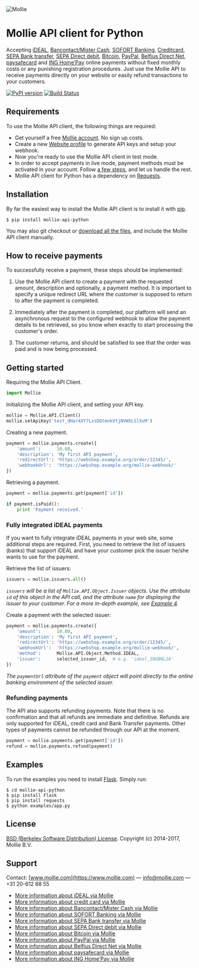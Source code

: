 ![Mollie](https://www.mollie.nl/files/Mollie-Logo-Style-Small.png) 

# Mollie API client for Python #

Accepting [iDEAL](https://www.mollie.com/ideal/), [Bancontact/Mister Cash](https://www.mollie.com/mistercash/), [SOFORT Banking](https://www.mollie.com/sofort/), [Creditcard](https://www.mollie.com/creditcard/), [SEPA Bank transfer](https://www.mollie.com/overboeking/), [SEPA Direct debit](https://www.mollie.com/directdebit/), [Bitcoin](https://www.mollie.com/bitcoin/), [PayPal](https://www.mollie.com/paypal/), [Belfius Direct Net](https://www.mollie.com/belfiusdirectnet/), [paysafecard](https://www.mollie.com/paysafecard/) and [ING Home’Pay](https://www.mollie.com/ing-homepay/) online payments without fixed monthly costs or any punishing registration procedures. Just use the Mollie API to receive payments directly on your website or easily refund transactions to your customers.

[![PyPI version](https://badge.fury.io/py/mollie-api-python.svg)](http://badge.fury.io/py/mollie-api-python)
[![Build Status](https://travis-ci.org/mollie/mollie-api-python.svg?branch=master)](https://travis-ci.org/mollie/mollie-api-python)

## Requirements ##
To use the Mollie API client, the following things are required:

+ Get yourself a free [Mollie account](https://www.mollie.nl/aanmelden). No sign up costs.
+ Create a new [Website profile](https://www.mollie.nl/beheer/account/profielen/) to generate API keys and setup your webhook.
+ Now you're ready to use the Mollie API client in test mode.
+ In order to accept payments in live mode, payment methods must be activated in your account. Follow [a few steps](https://www.mollie.nl/beheer/diensten), and let us handle the rest.
+ Mollie API client for Python has a dependency on [Requests](http://python-requests.org).

## Installation ##

By far the easiest way to install the Mollie API client is to install it with [pip](https://pip.pypa.io).

```
$ pip install mollie-api-python
```

You may also git checkout or [download all the files](https://github.com/mollie/mollie-api-python/archive/master.zip), and include the Mollie API client manually.

## How to receive payments ##

To successfully receive a payment, these steps should be implemented:

1. Use the Mollie API client to create a payment with the requested amount, description and optionally, a payment method. It is important to specify a unique redirect URL where the customer is supposed to return to after the payment is completed.

2. Immediately after the payment is completed, our platform will send an asynchronous request to the configured webhook to allow the payment details to be retrieved, so you know when exactly to start processing the customer's order.

3. The customer returns, and should be satisfied to see that the order was paid and is now being processed.

## Getting started ##

Requiring the Mollie API Client.

```python
import Mollie
```

Initializing the Mollie API client, and setting your API key.

```python
mollie = Mollie.API.Client()
mollie.setApiKey('test_dHar4XY7LxsDOtmnkVtjNVWXLSlXsM')
```

Creating a new payment.

```python
payment = mollie.payments.create({
    'amount':      10.00,
    'description': 'My first API payment',
    'redirectUrl': 'https://webshop.example.org/order/12345/',
    'webhookUrl':  'https://webshop.example.org/mollie-webhook/'
})
```

Retrieving a payment.

```python
payment = mollie.payments.get(payment['id'])

if payment.isPaid():
    print 'Payment received.'
```

### Fully integrated iDEAL payments ###

If you want to fully integrate iDEAL payments in your web site, some additional steps are required. First, you need to
retrieve the list of issuers (banks) that support iDEAL and have your customer pick the issuer he/she wants to use for
the payment.

Retrieve the list of issuers:

```python
issuers = mollie.issuers.all()
```

_`issuers` will be a list of `Mollie.API.Object.Issuer` objects. Use the attribute `id` of this object in the
 API call, and the attribute `name` for displaying the issuer to your customer. For a more in-depth example, see [Example 4](https://github.com/mollie/mollie-api-python/blob/master/examples/4-ideal-payment.py)._

Create a payment with the selected issuer:

```python
payment = mollie.payments.create({
    'amount':      10.00,
    'description': 'My first API payment',
    'redirectUrl': 'https://webshop.example.org/order/12345/',
    'webhookUrl':  'https://webshop.example.org/mollie-webhook/',
    'method':      Mollie.API.Object.Method.IDEAL,
    'issuer':      selected_issuer_id,  # e.g. 'ideal_INGBNL2A'
})
```

_The `paymentUrl` attribute of the `payment` object will point directly to the online banking environment of the selected issuer._

### Refunding payments ###

The API also supports refunding payments. Note that there is no confirmation and that all refunds are immediate and
definitive. Refunds are only supported for iDEAL, credit card and Bank Transfer payments. Other types of payments cannot
be refunded through our API at the moment.

```python
payment = mollie.payments.get(payment['id'])
refund = mollie.payments.refund(payment)
```

## Examples ##

To run the examples you need to install [Flask](http://flask.pocoo.org/). Simply run:

```
$ cd mollie-api-python
$ pip install Flask 
$ pip install requests 
$ python examples/app.py
```

## License ##
[BSD (Berkeley Software Distribution) License](https://opensource.org/licenses/bsd-license.php).
Copyright (c) 2014-2017, Mollie B.V.

## Support ##
Contact: [www.mollie.com](https://www.mollie.com) — info@mollie.com — +31 20-612 88 55

+ [More information about iDEAL via Mollie](https://www.mollie.com/ideal/)
+ [More information about credit card via Mollie](https://www.mollie.com/creditcard/)
+ [More information about Bancontact/Mister Cash via Mollie](https://www.mollie.com/mistercash/)
+ [More information about SOFORT Banking via Mollie](https://www.mollie.com/sofort/)
+ [More information about SEPA Bank transfer via Mollie](https://www.mollie.com/banktransfer/)
+ [More information about SEPA Direct debit via Mollie](https://www.mollie.com/directdebit/)
+ [More information about Bitcoin via Mollie](https://www.mollie.com/bitcoin/)
+ [More information about PayPal via Mollie](https://www.mollie.com/paypal/)
+ [More information about Belfius Direct Net via Mollie](https://www.mollie.com/belfiusdirectnet/)
+ [More information about paysafecard via Mollie](https://www.mollie.com/paysafecard/)
+ [More information about ING Home’Pay via Mollie](https://www.mollie.com/ing-homepay/)
